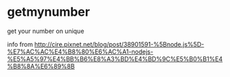 # getmynumber
get your number on unique

info from
http://cire.pixnet.net/blog/post/38901591-%5Bnode.js%5D-%E7%AC%AC%E4%B8%80%E6%AC%A1-nodejs-%E5%A5%97%E4%BB%B6%E8%A3%BD%E4%BD%9C%E5%B0%B1%E4%B8%8A%E6%89%8B
